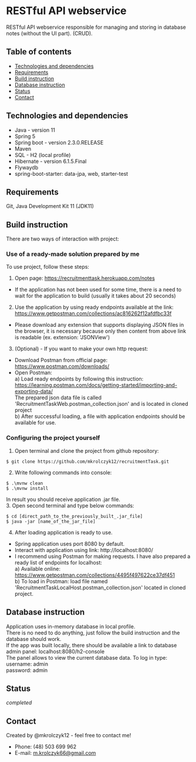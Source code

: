 # RESTful API webservice
RESTful API webservice responsible for managing and storing in database notes (without the UI part). (CRUD). <br />

## Table of contents
- [Technologies and dependencies](#technologies-and-dependencies)
- [Requirements](#requirements)
- [Build instruction](#build-instruction)
- [Database instruction](#database-instruction)
- [Status](#status)
- [Contact](#contact)

## Technologies and dependencies
* Java - version 11
* Spring 5
* Spring boot - version 2.3.0.RELEASE
* Maven
* SQL - H2 (local profile)
* Hibernate - version 6.1.5.Final
* Flywaydb
* spring-boot-starter: data-jpa, web, starter-test

## Requirements
Git, Java Development Kit 11 (JDK11) <br />

## Build instruction
There are two ways of interaction with project: <br />
### Use of a ready-made solution prepared by me <br />
To use project, follow these steps: <br />
1. Open page: https://recruitmenttask.herokuapp.com/notes <br />
- If the application has not been used for some time, there is a need to wait for the application to build (usually it takes about 20 seconds) <br />
2. Use the application by using ready endpoints available at the link: https://www.getpostman.com/collections/ac816262f12afdfbc33f <br />
- Please download any extension that supports displaying JSON files in the browser, it is necessary because only then content from above link is readable (ex. extension: 'JSONView')
3. (Optional) - If you want to make your own http request:
- Download Postman from official page: https://www.postman.com/downloads/ <br />
- Open Postman: <br />
a) Load ready endpoints by following this instruction: https://learning.postman.com/docs/getting-started/importing-and-exporting-data/ <br />
The prepared json data file is called 'RecruitmentTaskWeb.postman_collection.json' and is located in cloned project <br />
b) After successful loading, a file with application endpoints should be available for use.
### Configuring the project yourself <br />
1. Open terminal and clone the project from github repository:
```
$ git clone https://github.com/mkrolczyk12/recruitmentTask.git
```
2. Write following commands into console:
```
$ .\mvnw clean
$ .\mvnw install
```
In result you should receive application .jar file. <br />
3. Open second terminal and type below commands:
```
$ cd [direct_path_to_the_previously_built_.jar_file]
$ java -jar [name_of_the_jar_file]
```
4. After loading application is ready to use. <br />
- Spring application uses port 8080 by default. <br />
- Interact with application using link: http://localhost:8080/ <br />
- I recommend using Postman for making requests. I have also prepared a ready list of endpoints for localhost: <br />
a) Available online: https://www.getpostman.com/collections/4495f497622ce37df451 <br />
b) To load in Postman: load file named 'RecruitmentTaskLocalHost.postman_collection.json' located in cloned project. <br />

## Database instruction
Application uses in-memory database in local profile. <br />
There is no need to do anything, just follow the build instruction and the database should work. <br />
If the app was built locally, there should be available a link to database admin panel: localhost:8080/h2-console <br />
The panel allows to view the current database data. To log in type: <br />
username: admin <br />
password: admin

## Status

_completed_

## Contact

Created by @mkrolczyk12 - feel free to contact me!

- Phone: (48) 503 699 962
- E-mail: m.krolczyk66@gmail.com
